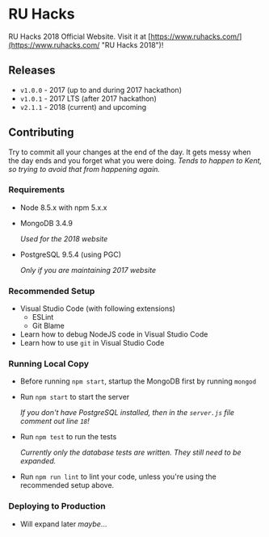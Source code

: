 # RU Hacks 

RU Hacks 2018 Official Website. Visit it at [https://www.ruhacks.com/](https://www.ruhacks.com/ "RU Hacks 2018")!

## Releases

- `v1.0.0` - 2017 (up to and during 2017 hackathon)
- `v1.0.1` - 2017 LTS (after 2017 hackathon)
- `v2.1.1` - 2018 (current) and upcoming

## Contributing

Try to commit all your changes at the end of the day. It gets messy when the day ends and you forget what you were doing. _Tends to happen to Kent, so trying to avoid that from happening again._

### Requirements

- Node 8.5.x with npm 5.x.x
- 
  MongoDB 3.4.9

  _Used for the 2018 website_
- 
  PostgreSQL 9.5.4 (using PGC)

  _Only if you are maintaining 2017 website_

### Recommended Setup

- Visual Studio Code (with following extensions)
  - ESLint
  - Git Blame
- Learn how to debug NodeJS code in Visual Studio Code
- Learn how to use `git` in Visual Studio Code

### Running Local Copy

- Before running `npm start`, startup the MongoDB first by running `mongod`
- 
  Run `npm start` to start the server

  _If you don't have PostgreSQL installed, then in the `server.js` file comment out line `18`!_
- 
  Run `npm test` to run the tests

  _Currently only the database tests are written. They still need to be expanded._
- Run `npm run lint` to lint your code, unless you're using the recommended setup above.

### Deploying to Production

- Will expand later _maybe_...